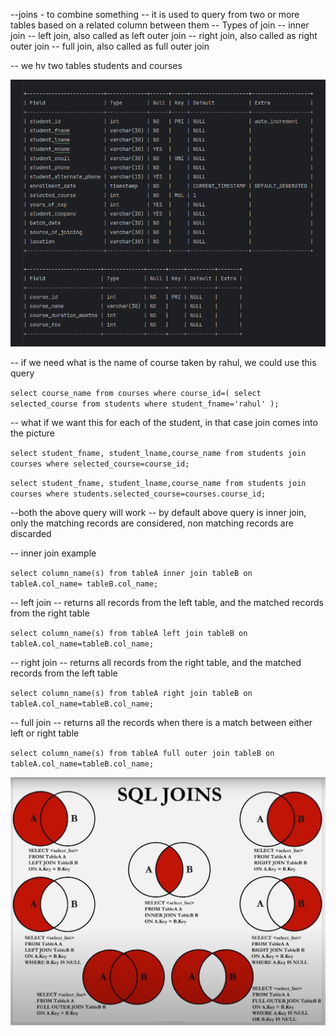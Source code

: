--joins - to combine something
-- it is used to query from two or more tables based on a related column between them
-- Types of join
-- inner join
-- left join, also called as left outer join
-- right join, also called as right outer join
-- full join, also called as full outer join

-- we hv two tables students and courses

![img_1.png](img_1.png)

-- if we need what is the name of course taken by rahul, we could use this query

`select course_name from courses where course_id=(
select selected_course from students where student_fname='rahul'
);`

-- what if we want this for each of the student, in that case join comes into the picture

`select student_fname, student_lname,course_name from students join courses where selected_course=course_id;`

`select student_fname, student_lname,course_name from students join courses where students.selected_course=courses.course_id;`

--both the above query will work
-- by default above query is inner join, only the matching records are considered, non matching records are discarded


-- inner join example

`select column_name(s) from tableA inner join tableB on tableA.col_name= tableB.col_name;`

-- left join
-- returns all records from the left table, and the matched records from the right table

`select column_name(s) from tableA left join tableB on tableA.col_name=tableB.col_name;`


-- right join
-- returns all records from the right table, and the matched records from the left table

`select column_name(s) from tableA right join tableB on tableA.col_name=tableB.col_name;`

-- full join
-- returns all the records when there is a match between either left or right table

`select column_name(s) from tableA full outer join tableB on tableA.col_name=tableB.col_name;`

![img.png](img.png)